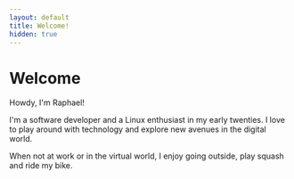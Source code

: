 ```yaml
---
layout: default
title: Welcome!
hidden: true
---
```


# Welcome

Howdy, I'm Raphael!

I'm a software developer and a Linux enthusiast in my early twenties. I love to play around with technology and explore new avenues in the digital world.

When not at work or in the virtual world, I enjoy going outside, play squash and ride my bike.
